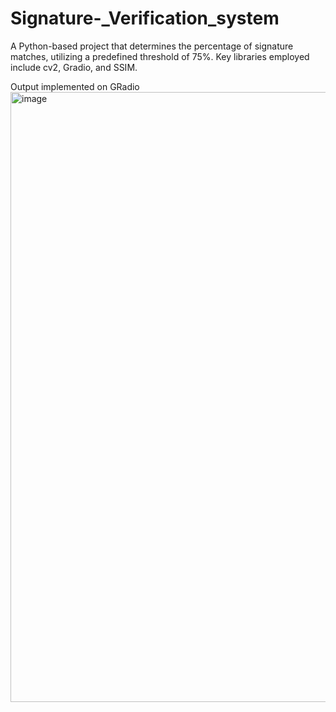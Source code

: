 # Signature-_Verification_system
A Python-based project that determines the percentage of signature matches, utilizing a predefined threshold of 75%. Key libraries employed include cv2, Gradio, and SSIM.

Output implemented on GRadio 
<img width="976" alt="image" src="https://github.com/rifa-shazmeen/Signature-_Verification_system/assets/107351827/6f79e31b-b89d-486e-9576-c73a4f2cf3d2">
